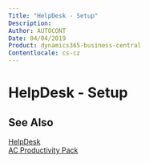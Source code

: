 ```yaml
---
Title: "HelpDesk - Setup"
Description: 
Author: AUTOCONT
Date: 04/04/2019
Product: dynamics365-business-central
Contentlocale: cs-cz
---
```


# HelpDesk - Setup



## See Also
[HelpDesk](ac-helpdesk.md)  
[AC Productivity Pack](ac-productivity-pack.md)
